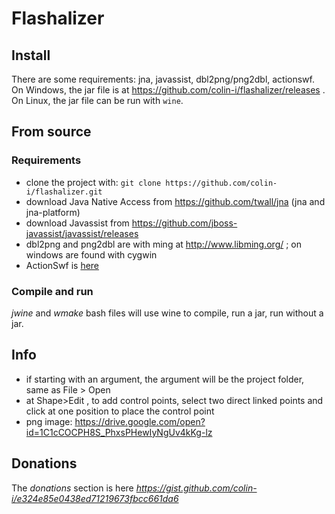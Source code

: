 # Flashalizer

## Install
There are some requirements: jna, javassist, dbl2png/png2dbl, actionswf.
On Windows, the jar file is at https://github.com/colin-i/flashalizer/releases . \
On Linux, the jar file can be run with `wine`.

## From source
### Requirements
- clone the project with: `git clone https://github.com/colin-i/flashalizer.git`
- download Java Native Access from https://github.com/twall/jna (jna and jna-platform)
- download Javassist from https://github.com/jboss-javassist/javassist/releases
- dbl2png and png2dbl are with ming at http://www.libming.org/ ; on windows are found with cygwin
- ActionSwf is [here](https://github.com/colin-i/actionswf)
### Compile and run
<i>jwine</i> and <i>wmake</i> bash files will use wine to compile, run a jar, run without a jar.

## Info
- if starting with an argument, the argument will be the project folder, same as File > Open
- at Shape>Edit , to add control points, select two direct linked points and click at one position to place the control point
- png image: https://drive.google.com/open?id=1C1cCOCPH8S_PhxsPHewIyNgUv4kKg-lz

## Donations
The *donations* section is here
*https://gist.github.com/colin-i/e324e85e0438ed71219673fbcc661da6*
